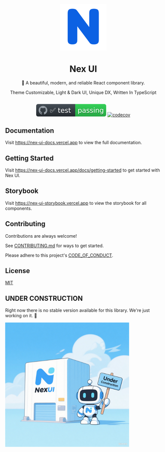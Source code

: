 <div align="center">
  <p>
    <img src='./assets/logo.png' style="width: 150px; height: 150px;" />
  </p>
  
# Nex UI

🎉 A beautiful, modern, and reliable React component library.

Theme Customizable, Light & Dark UI, Unique DX, Written In TypeScript

<h2></h2>

[![CI status](./assets/badge.svg)](https://github.com/rxy001/nex-ui/actions/workflows/QA.yml)
[![codecov](https://codecov.io/github/rxy001/nex-ui/branch/dev/graph/badge.svg?token=7NN7B1ZO6H)](https://codecov.io/github/rxy001/nex-ui)

</div>

## Documentation

Visit https://nex-ui-docs.vercel.app to view the full documentation.

## Getting Started

Visit https://nex-ui-docs.vercel.app/docs/getting-started to get started with Nex UI.

## Storybook

Visit https://nex-ui-storybook.vercel.app to view the storybook for all components.

## Contributing

Contributions are always welcome!

See [CONTRIBUTING.md](/CONTRIBUTING.md) for ways to get started.

Please adhere to this project's [CODE_OF_CONDUCT](/CODE_OF_CONDUCT.md).

## License

[MIT](https://choosealicense.com/licenses/mit/)

## UNDER CONSTRUCTION

<p>Right now there is no stable version available for this library. We're just working on it. 🚀</p>
<img src='./assets/construction.png' style="width: 400px; height: 400px;" />
